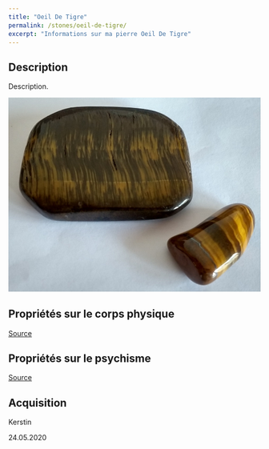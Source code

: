 ```yaml
---
title: "Oeil De Tigre"
permalink: /stones/oeil-de-tigre/
excerpt: "Informations sur ma pierre Oeil De Tigre"
---
```


## Description
Description.

![Oeil De Tigre](/images/stones/OeilDeTigre_Kerstin_20200524.jpg "Oeil De Tigre")

## Propriétés sur le corps physique


[Source](https://)


## Propriétés sur le psychisme


[Source](https://)

## Acquisition
Kerstin

24.05.2020
